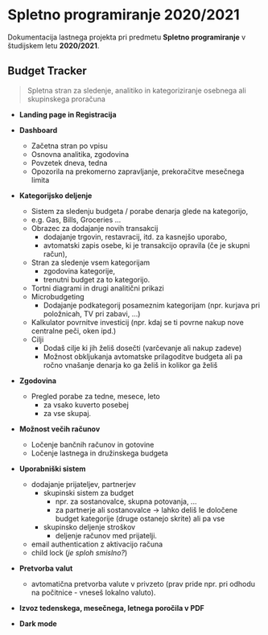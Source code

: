 # Spletno programiranje 2020/2021

Dokumentacija lastnega projekta pri predmetu **Spletno programiranje** v študijskem letu **2020/2021**.

## Budget Tracker

> Spletna stran za sledenje, analitiko in kategoriziranje osebnega ali skupinskega proračuna
- **Landing page in Registracija**

- **Dashboard**
    - Začetna stran po vpisu
    - Osnovna analitika, zgodovina
    - Povzetek dneva, tedna
    - Opozorila na prekomerno zapravljanje, prekoračitve mesečnega limita
- **Kategorijsko deljenje**
    - Sistem za sledenju budgeta / porabe denarja glede na kategorijo,
    - e.g. Gas, Bills, Groceries ...
    - Obrazec za dodajanje novih transakcij
        - dodajanje trgovin, restavracij, itd. za kasnejšo uporabo,
        - avtomatski zapis osebe, ki je transakcijo opravila (če je skupni račun),
    - Stran za sledenje vsem kategorijam
        - zgodovina kategorije,
        - trenutni budget za to kategorijo.
    - Tortni diagrami in drugi analitični prikazi
    - Microbudgeting
        - Dodajanje podkategorij posameznim kategorijam (npr. kurjava pri položnicah, TV pri zabavi, ...)
    - Kalkulator povrnitve investicij (npr. kdaj se ti povrne nakup nove centralne peči, oken ipd.)
    - Cilji 
        - Dodaš cilje ki jih želiš dosečti (varčevanje ali nakup zadeve)
        - Možnost obkljukanja avtomatske prilagoditve budgeta ali pa ročno vnašanje denarja ko ga želiš in kolikor ga želiš
    
- **Zgodovina**
    - Pregled porabe za tedne, mesece, leto
        - za vsako kuverto posebej
        - za vse skupaj.
- **Možnost večih računov**
    - Ločenje bančnih računov in gotovine
    - Ločenje lastnega in družinskega budgeta
- **Uporabniški sistem**
    - dodajanje prijateljev, partnerjev
        - skupinski sistem za budget
            - npr. za sostanovalce, skupna potovanja, ...
            - za partnerje ali sostanovalce -> lahko deliš le določene budget kategorije (druge ostanejo skrite) ali pa vse
        - skupinsko deljenje stroškov
            - deljenje računov med prijatelji.
    - email authentication z aktivacijo računa
    - child lock (*je sploh smislno?*)
- **Pretvorba valut**
    - avtomatična pretvorba valute v privzeto (prav pride npr. pri odhodu na počitnice - vneseš lokalno valuto).
- **Izvoz tedenskega, mesečnega, letnega poročila v PDF**
- **Dark mode**

